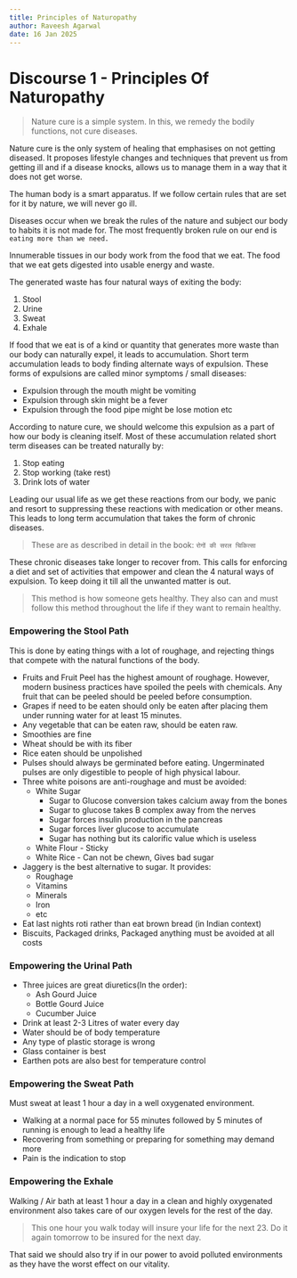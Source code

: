 ```yaml
---
title: Principles of Naturopathy
author: Raveesh Agarwal
date: 16 Jan 2025
---
```

# Discourse 1 - Principles Of Naturopathy

>Nature cure is a simple system. In this, we remedy the bodily functions, not cure diseases.

Nature cure is the only system of healing that emphasises on not getting diseased. It proposes lifestyle changes and techniques that prevent us from getting ill and if a disease knocks, allows us to manage them in a way that it does not get worse.

The human body is a smart apparatus. If we follow certain rules that are set for it by nature, we will never go ill.

Diseases occur when we break the rules of the nature and subject our body to habits it is not made for. The most frequently broken rule on our end is `eating more than we need.`

Innumerable tissues in our body work from the food that we eat. The food that we eat gets digested into usable energy and waste.

The generated waste has four natural ways of exiting the body:
1. Stool
2. Urine
3. Sweat
4. Exhale

If food that we eat is of a kind or quantity that generates more waste than our body can naturally expel, it leads to accumulation. Short term accumulation leads to body finding alternate ways of expulsion.
These forms of expulsions are called minor symptoms / small diseases:
* Expulsion through the mouth might be vomiting
* Expulsion through skin might be a fever
* Expulsion through the food pipe might be lose motion
etc

According to nature cure, we should welcome this expulsion as a part of how our body is cleaning itself. Most of these accumulation related short term diseases can be treated naturally by:
1. Stop eating
2. Stop working (take rest)
3. Drink lots of water

Leading our usual life as we get these reactions from our body, we panic and resort to suppressing these reactions with medication or other means. This leads to long term accumulation that takes the form of chronic diseases.

> These are as described in detail in the book: `रोगों की सरल चिकित्सा`


These chronic diseases take longer to recover from. This calls for enforcing a diet and set of activities that empower and clean the 4 natural ways of expulsion. To keep doing it till all the unwanted matter is out.

> This method is how someone gets healthy. They also can and must follow this method throughout the life if they want to remain healthy.

### Empowering the Stool Path
This is done by eating things with a lot of roughage, and rejecting things that compete with the natural functions of the body.

* Fruits and Fruit Peel has the highest amount of roughage. However, modern business practices have spoiled the peels with chemicals. Any fruit that can be peeled should be peeled before consumption.
* Grapes if need to be eaten should only be eaten after placing them under running water for at least 15 minutes.
* Any vegetable that can be eaten raw, should be eaten raw.
* Smoothies are fine
* Wheat should be with its fiber
* Rice eaten should be unpolished
* Pulses should always be germinated before eating. Ungerminated pulses are only digestible to people of high physical labour.
* Three white poisons are anti-roughage and must be avoided:
	* White Sugar
		* Sugar to Glucose conversion takes calcium away from the bones
		* Sugar to glucose takes B complex away from the nerves
		* Sugar forces insulin production in the pancreas
		* Sugar forces liver glucose to accumulate
		* Sugar has nothing but its calorific value which is useless
	* White Flour - Sticky
	* White Rice - Can not be chewn, Gives bad sugar
* Jaggery is the best alternative to sugar. It provides:
	* Roughage
	* Vitamins
	* Minerals
	* Iron
	* etc
* Eat last nights roti rather than eat brown bread (in Indian context)
* Biscuits, Packaged drinks, Packaged anything must be avoided at all costs

### Empowering the Urinal Path
* Three juices are great diuretics(In the order):
	* Ash Gourd Juice
	* Bottle Gourd Juice
	* Cucumber Juice
* Drink at least 2-3 Litres of water every day
* Water should be of body temperature
* Any type of plastic storage is wrong
* Glass container is best
* Earthen pots are also best for temperature control

### Empowering the Sweat Path
Must sweat at least 1 hour a day in a well oxygenated environment.
* Walking at a normal pace for 55 minutes followed by 5 minutes of running is enough to lead a healthy life
* Recovering from something or preparing for something may demand more
* Pain is the indication to stop

### Empowering the Exhale
Walking / Air bath at least 1 hour a day in a clean and highly oxygenated environment also takes care of our oxygen levels for the rest of the day.
> This one hour you walk today will insure your life for the next 23. Do it again tomorrow to be insured for the next day.

That said we should also try if in our power to avoid polluted environments as they have the worst effect on our vitality.